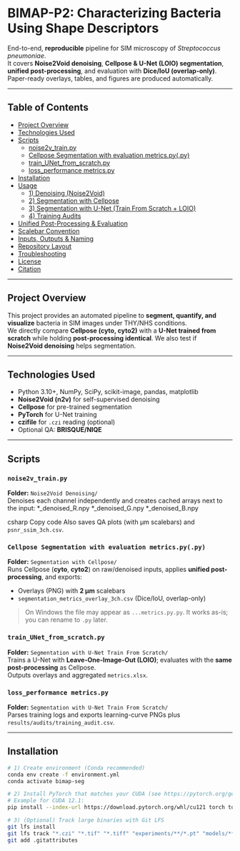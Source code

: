 # BIMAP-P2: Characterizing Bacteria Using Shape Descriptors

End-to-end, **reproducible** pipeline for SIM microscopy of *Streptococcus pneumoniae*.  
It covers **Noise2Void denoising**, **Cellpose & U-Net (LOIO) segmentation**, **unified post-processing**, and evaluation with **Dice/IoU (overlap-only)**. Paper-ready overlays, tables, and figures are produced automatically.

---

## Table of Contents
- [Project Overview](#project-overview)
- [Technologies Used](#technologies-used)
- [Scripts](#scripts)
  - [noise2v_train.py](#noise2v_trainpy)
  - [Cellpose Segmentation with evaluation metrics.py(.py)](#cellpose-segmentation-with-evaluation-metricspypy)
  - [train_UNet_from_scratch.py](#train_unet_from_scratchpy)
  - [loss_performance metrics.py](#loss_performance-metricspy)
- [Installation](#installation)
- [Usage](#usage)
  - [1) Denoising (Noise2Void)](#1-denoising-noise2void)
  - [2) Segmentation with Cellpose](#2-segmentation-with-cellpose)
  - [3) Segmentation with U-Net (Train From Scratch + LOIO)](#3-segmentation-with-u-net-train-from-scratch--loio)
  - [4) Training Audits](#4-training-audits)
- [Unified Post-Processing & Evaluation](#unified-post-processing--evaluation)
- [Scalebar Convention](#scalebar-convention)
- [Inputs, Outputs & Naming](#inputs-outputs--naming)
- [Repository Layout](#repository-layout)
- [Troubleshooting](#troubleshooting)
- [License](#license)
- [Citation](#citation)

---

## Project Overview
This project provides an automated pipeline to **segment, quantify, and visualize** bacteria in SIM images under THY/NHS conditions.  
We directly compare **Cellpose (cyto, cyto2)** with a **U-Net trained from scratch** while holding **post-processing identical**. We also test if **Noise2Void denoising** helps segmentation.

---

## Technologies Used
- Python 3.10+, NumPy, SciPy, scikit-image, pandas, matplotlib  
- **Noise2Void (n2v)** for self-supervised denoising  
- **Cellpose** for pre-trained segmentation  
- **PyTorch** for U-Net training  
- **czifile** for `.czi` reading (optional)  
- Optional QA: **BRISQUE/NIQE**

---

## Scripts

### `noise2v_train.py`
**Folder:** `Noise2Void Denoising/`  
Denoises each channel independently and creates cached arrays next to the input:
*_denoised_R.npy
*_denoised_G.npy
*_denoised_B.npy

csharp
Copy code
Also saves QA plots (with µm scalebars) and `psnr_ssim_3ch.csv`.

### `Cellpose Segmentation with evaluation metrics.py(.py)`
**Folder:** `Segmentation with Cellpose/`  
Runs Cellpose (**cyto**, **cyto2**) on raw/denoised inputs, applies **unified post-processing**, and exports:
- Overlays (PNG) with **2 µm** scalebars  
- `segmentation_metrics_overlay_3ch.csv` (Dice/IoU, overlap-only)

> On Windows the file may appear as `...metrics.py.py`. It works as-is; you can rename to `.py` later.

### `train_UNet_from_scratch.py`
**Folder:** `Segmentation with U-Net Train From Scratch/`  
Trains a U-Net with **Leave-One-Image-Out (LOIO)**; evaluates with the **same post-processing** as Cellpose.  
Outputs overlays and aggregated `metrics.xlsx`.

### `loss_performance metrics.py`
**Folder:** `Segmentation with U-Net Train From Scratch/`  
Parses training logs and exports learning-curve PNGs plus `results/audits/training_audit.csv`.

---

## Installation
```bash
# 1) Create environment (Conda recommended)
conda env create -f environment.yml
conda activate bimap-seg

# 2) Install PyTorch that matches your CUDA (see https://pytorch.org/get-started/locally/)
# Example for CUDA 12.1:
pip install --index-url https://download.pytorch.org/whl/cu121 torch torchvision torchaudio

# 3) (Optional) Track large binaries with Git LFS
git lfs install
git lfs track "*.czi" "*.tif" "*.tiff" "experiments/**/*.pt" "models/**/*.h5"
git add .gitattributes
